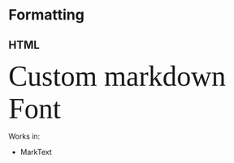 # Formatting

## HTML



<span style="color:#00; font-family: 'Bebas Neue'; font-size: 4em;">Custom markdown Font</span>

Works in:

* MarkText

